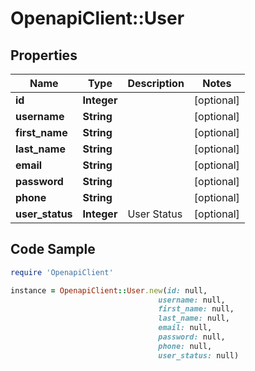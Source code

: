 # OpenapiClient::User

## Properties

Name | Type | Description | Notes
------------ | ------------- | ------------- | -------------
**id** | **Integer** |  | [optional] 
**username** | **String** |  | [optional] 
**first_name** | **String** |  | [optional] 
**last_name** | **String** |  | [optional] 
**email** | **String** |  | [optional] 
**password** | **String** |  | [optional] 
**phone** | **String** |  | [optional] 
**user_status** | **Integer** | User Status | [optional] 

## Code Sample

```ruby
require 'OpenapiClient'

instance = OpenapiClient::User.new(id: null,
                                 username: null,
                                 first_name: null,
                                 last_name: null,
                                 email: null,
                                 password: null,
                                 phone: null,
                                 user_status: null)
```


